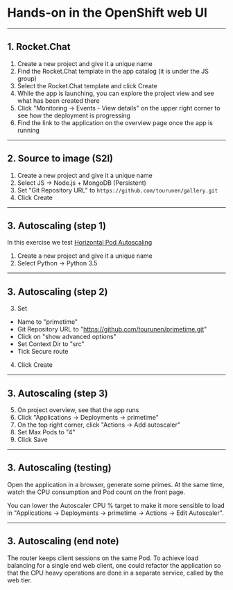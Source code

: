 # Hands-on in the OpenShift web UI

<!-- .slide: data-background="img_theme/topic_background.png" -->

---

## 1. Rocket.Chat

1. Create a new project and give it a unique name
2. Find the Rocket.Chat template in the app catalog (it is under the JS group)
3. Select the Rocket.Chat template and click Create
4. While the app is launching, you can explore the project view and see what has been created there
5. Click "Monitoring -> Events - View details" on the upper right corner to see how the deployment is progressing
6. Find the link to the application on the overview page once the app is running

---

## 2. Source to image (S2I)

1. Create a new project and give it a unique name
2. Select JS -> Node.js + MongoDB (Persistent)
3. Set "Git Repository URL" to `https://github.com/tourunen/gallery.git`
4. Click Create

---

## 3. Autoscaling (step 1)

In this exercise we test [Horizontal Pod Autoscaling](https://docs.openshift.org/latest/dev_guide/pod_autoscaling.html)

1. Create a new project and give it a unique name
2. Select Python -> Python 3.5 

---

## 3. Autoscaling (step 2)

3. Set 
  * Name to "primetime"
  * Git Repository URL to "https://github.com/tourunen/primetime.git"
  * Click on "show advanced options"
  * Set Context Dir to "src"
  * Tick Secure route
4. Click Create

---

## 3. Autoscaling (step 3)

5. On project overview, see that the app runs
6. Click "Applications -> Deployments -> primetime"
7. On the top right corner, click "Actions -> Add autoscaler"
8. Set Max Pods to "4"
9. Click Save

---

## 3. Autoscaling (testing)

Open the application in a browser, generate some primes. At the same time,
watch the CPU consumption and Pod count on the front page. 

You can lower the Autoscaler CPU % target to make it more sensible to load in
"Applications -> Deployments -> primetime -> Actions -> Edit Autoscaler".

---

## 3. Autoscaling (end note) 

The router keeps client sessions on the same Pod. To achieve load balancing for a 
single end web client, one could refactor the application so that the CPU heavy 
operations are done in a separate service, called by the web tier.
